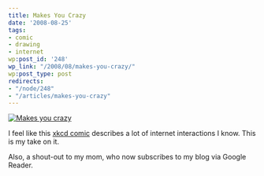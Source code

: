 ```yaml
---
title: Makes You Crazy
date: '2008-08-25'
tags:
- comic
- drawing
- internet
wp:post_id: '248'
wp_link: "/2008/08/makes-you-crazy/"
wp:post_type: post
redirects:
- "/node/248"
- "/articles/makes-you-crazy"
---
```


[ ![Makes you crazy](http://farm4.static.flickr.com/3279/2798817264_83b877ccd5.jpg) ](http://www.flickr.com/photos/bensheldon/2798817264/ "Makes you crazy by bensheldon, on Flickr")

I feel like this [xkcd comic](http://xkcd.com/281/) describes a lot of internet interactions I know. This is my take on it.

Also, a shout-out to my mom, who now subscribes to my blog via Google Reader.
